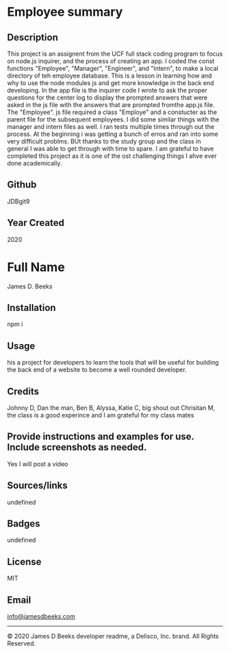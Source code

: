 # Employee summary

## Description
This project is an assignent from the UCF full stack coding program to focus on node.js inquirer, and the process of creating an app. I coded the const functions "Employee", "Manager", "Engineer", and "Intern", to make a local directory of teh employee database. This is a lesson in learning how and why to use the node modules js and get more knowledge in the back end developing. In the app file is the inquirer code I wrote to ask the proper questions for the center log to display the prompted answers that were asked in the js file with the answers that are prompted fromthe app.js file. The "Employee". js file required a class "Employe" and a constucter  as the parent file for the subsequent employees. I did some similar things with the manager and intern files as well. I ran tests multiple times through out the process. At the beginning i was getting a bunch of erros and ran into some very difficult problms. BUt thanks to the study group and the class in general I was able to get through with time to spare. I am grateful to have completed this project as it is one of the ost challenging things I ahve ever done academically. 

## Github
JDBgit9

## Year Created
2020

# Full Name
James D. Beeks

## Installation
npm i

## Usage
his a project for developers to learn the tools that will be useful for building the back end of a website to become a well rounded developer. 

## Credits
Johnny D, Dan the man, Ben B, Alyssa, Katie C, big shout out Chrisitan M, the class is a good experince and I am grateful for my class mates

## Provide instructions and examples for use. Include screenshots as needed.
Yes I will post a video

## Sources/links
undefined

## Badges
undefined

## License 
MIT

## Email
info@jamesdbeeks.com


---
© 2020 James D Beeks developer readme, a Delisco, Inc. brand. All Rights Reserved.





    